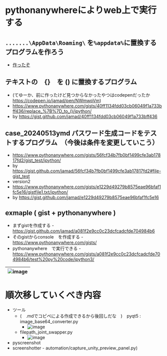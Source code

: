 <link rel="stylesheet" type="text/css" href="/assets/css/styles.css">


# pythonanywhereによりweb上で実行する

## `.......\AppData\Roaming\` を`%appdata%`に置換するプログラムを作ろう
* [作ったぞ](https://gist.github.com/jamad/347b45f6a77288afa1b058991d0fc477)

## テキストの　{}　を () に置換するプログラム
* (てゆーか、前に作ったけど見つからなかったやつはcodepenだったか　https://codepen.io/jamad/pen/NWmwpVm)
* https://www.pythonanywhere.com/gists/40ff1134fdd03cb06049f1a733bff436/replace_%7B%7D_to_()/ipython/
* by https://gist.github.com/jamad/40ff1134fdd03cb06049f1a733bff436

## case_20240513ymd パスワード生成コードをテストするプログラム　（今後は条件を変更していこう）
* https://www.pythonanywhere.com/gists/56fcf34b7fb0bf1499cfe3ab17817fd2/gist_test/ipython/
* by https://gist.github.com/jamad/56fcf34b7fb0bf1499cfe3ab17817fd2#file-gist_test
* version2
* https://www.pythonanywhere.com/gists/e1229d49279b8575eae96bfaf1fc5e16/gistfile1.txt/ipython/
* by https://gist.github.com/jamad/e1229d49279b8575eae96bfaf1fc5e16  

## exmaple ( gist + pythonanywhere )
* まずgistを作成する - https://gist.github.com/jamad/a081f2e9cc0c23dcfcadcfde704984b6
* そのgistからconsole　を作成する - https://www.pythonanywhere.com/gists/
* pythonanywhere　で実行できる - https://www.pythonanywhere.com/gists/a081f2e9cc0c23dcfcadcfde704984b6/test%20py%20code/ipython3/

|![image](https://github.com/jamad/jamad.github.io/assets/949913/af9a3e8e-6422-491b-b66a-260e44cd4e75)|
|-|



# 順次移していくべき内容
* ツール
  * (　.mdでコピペによる作成できるから後回しだな　)　pyqt5 :  image_base64_converter.py
    * ![image](https://github.com/jamad/jamad.github.io/assets/949913/b0e8517b-e8db-4e77-b1c2-11266c88e603)
  * filepath_joint_swapper.py
    * ![image](https://github.com/jamad/jamad.github.io/assets/949913/7ba8e25b-ac96-4ba3-acf9-0b03f35fd0e8)
* pyscreenshot
* screenshotter -  automation/capture_unity_preview_panel.py)
